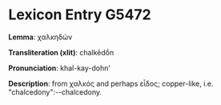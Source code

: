 # Lexicon Entry G5472

**Lemma**: χαλκηδών

**Transliteration (xlit)**: chalkēdṓn

**Pronunciation**: khal-kay-dohn'

**Description**:
from χαλκός and perhaps εἶδος; copper-like, i.e. "chalcedony":--chalcedony.
